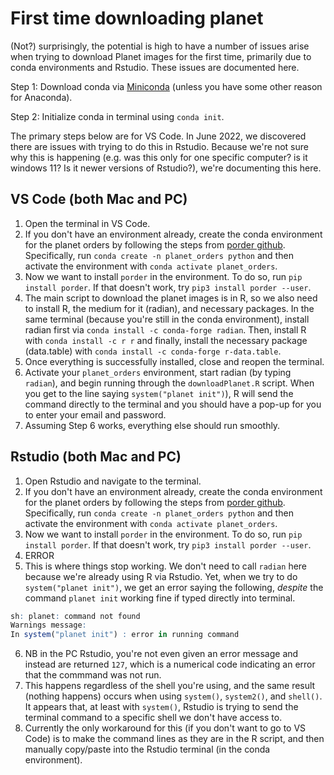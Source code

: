 # First time downloading planet

(Not?) surprisingly, the potential is high to have a number of issues arise when trying to download Planet images for the first time, primarily due to conda environments and Rstudio. These issues are documented here.

Step 1: Download conda via [Miniconda](https://docs.conda.io/en/latest/miniconda.html) (unless you have some other reason for Anaconda).

Step 2: Initialize conda in terminal using `conda init`.

The primary steps below are for VS Code. In June 2022, we discovered there are issues with trying to do this in Rstudio. Because we're not sure why this is happening (e.g. was this only for one specific computer? is it windows 11? Is it newer versions of Rstudio?), we're documenting this here.

## VS Code (both Mac and PC)
1. Open the terminal in VS Code.
2. If you don't have an environment already, create the conda environment for the planet orders by following the steps from [porder github](https://github.com/tyson-swetnam/porder). Specifically, run `conda create -n planet_orders python` and then activate the environment with `conda activate planet_orders`.
3. Now we want to install `porder` in the environment. To do so, run `pip install porder`. If that doesn't work, try `pip3 install porder --user`.
4. The main script to download the planet images is in R, so we also need to install R, the medium for it (radian), and necessary packages. In the same terminal (because you're still in the conda environment), install radian first via `conda install -c conda-forge radian`. Then, install R with `conda install -c r r` and finally, install the necessary package (data.table) with `conda install -c conda-forge r-data.table`.
5. Once everything is successfully installed, close and reopen the terminal.
6. Activate your `planet_orders` environment, start radian (by typing `radian`), and begin running through the `downloadPlanet.R` script. When you get to the line saying `system("planet init")`), R will send the command directly to the terminal and you should have a pop-up for you to enter your email and password. 
7. Assuming Step 6 works, everything else should run smoothly.

## Rstudio (both Mac and PC)
1. Open Rstudio and navigate to the terminal.
2. If you don't have an environment already, create the conda environment for the planet orders by following the steps from [porder github](https://github.com/tyson-swetnam/porder). Specifically, run `conda create -n planet_orders python` and then activate the environment with `conda activate planet_orders`.
3. Now we want to install `porder` in the environment. To do so, run `pip install porder`. If that doesn't work, try `pip3 install porder --user`.
4. ERROR
5. This is where things stop working. We don't need to call `radian` here because we're already using R via Rstudio. Yet, when we try to do `system("planet init")`, we get an error saying the following, *despite* the command `planet init` working fine if typed directly into terminal.

```r
sh: planet: command not found
Warnings message:
In system("planet init") : error in running command
```

6. NB in the PC Rstudio, you're not even given an error message and instead are returned `127`, which is a numerical code indicating an error that the commmand was not run.
7. This happens regardless of the shell you're using, and the same result (nothing happens) occurs when using `system()`, `system2()`, and `shell()`. It appears that, at least with `system()`, Rstudio is trying to send the terminal command to a specific shell we don't have access to.
8. Currently the only workaround for this (if you don't want to go to VS Code) is to make the command lines as they are in the R script, and then manually copy/paste into the Rstudio terminal (in the conda environment).
